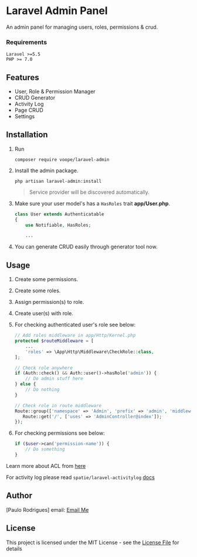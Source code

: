 # Laravel Admin Panel
An admin panel for managing users, roles, permissions & crud.

### Requirements
    Laravel >=5.5
    PHP >= 7.0

## Features
- User, Role & Permission Manager
- CRUD Generator
- Activity Log
- Page CRUD
- Settings

## Installation

1. Run
    ```
    composer require voope/laravel-admin
    ```

2. Install the admin package.
    ```
    php artisan laravel-admin:install
    ```
    > Service provider will be discovered automatically.
3. Make sure your user model's has a ```HasRoles``` trait **app/User.php**.
    ```php
    class User extends Authenticatable
    {
        use Notifiable, HasRoles;

        ...
    ```

4. You can generate CRUD easily through generator tool now.


## Usage

1. Create some permissions.

2. Create some roles.

3. Assign permission(s) to role.

4. Create user(s) with role.

5. For checking authenticated user's role see below:
    ```php
    // Add roles middleware in app/Http/Kernel.php
    protected $routeMiddleware = [
        ...
        'roles' => \App\Http\Middleware\CheckRole::class,
    ];
    ```

    ```php
    // Check role anywhere
    if (Auth::check() && Auth::user()->hasRole('admin')) {
        // Do admin stuff here
    } else {
        // Do nothing
    }

    // Check role in route middleware
    Route::group(['namespace' => 'Admin', 'prefix' => 'admin', 'middleware' => ['auth', 'roles'], 'roles' => 'admin'], function () {
       Route::get('/', ['uses' => 'AdminController@index']);
    });
    ```

6. For checking permissions see below:

    ```php
    if ($user->can('permission-name')) {
        // Do something
    }
    ```

Learn more about ACL from [here](https://laravel.com/docs/master/authorization)

For activity log please read `spatie/laravel-activitylog` [docs](https://docs.spatie.be/laravel-activitylog/v2/introduction)

## Author

[Paulo Rodrigues] email: [Email Me](mailto:paulo@voope.com.br)

## License

This project is licensed under the MIT License - see the [License File](LICENSE) for details
